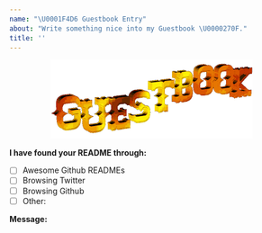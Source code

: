 ```yaml
---
name: "\U0001F4D6 Guestbook Entry"
about: "Write something nice into my Guestbook \U0000270F."
title: ''
---
```


<div align="center">
  <img src="https://github.com/Adibhat108/Adibhat108/blob/main/images/guestbook.png?raw=true" alt="Guestbook" />
  <br />
</div>

<!-- Let me know you've found me -->

**I have found your README through:**

- [ ] Awesome Github READMEs
- [ ] Browsing Twitter
- [ ] Browsing Github
- [ ] Other:

**Message:**

<!--
Write your message here
-->

